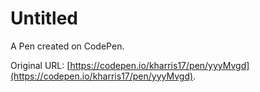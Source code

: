 # Untitled

A Pen created on CodePen.

Original URL: [https://codepen.io/kharris17/pen/yyyMvgd](https://codepen.io/kharris17/pen/yyyMvgd).


